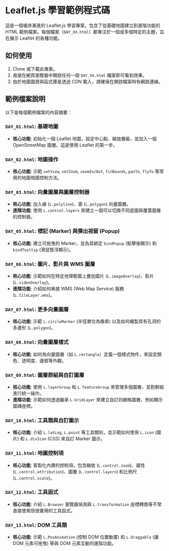 # Leaflet.js 學習範例程式碼

這是一個循序漸進的 Leaflet.js 學習專案，包含了從基礎地圖建立到進階功能的 HTML 範例檔案。每個檔案（`DAY_XX.html`）都專注於一個或多個特定的主題，旨在展示 Leaflet 的各種功能。

## 如何使用

1.  Clone 或下載此專案。
2.  直接在網頁瀏覽器中開啟任何一個 `DAY_XX.html` 檔案即可看到效果。
3.  由於地圖圖資與函式庫是透過 CDN 載入，請確保在開啟檔案時有網路連線。

## 範例檔案說明

以下是每個範例檔案的內容摘要：

### `DAY_01.html`: 基礎地圖

-   **核心功能**: 初始化一個 Leaflet 地圖，設定中心點、縮放層級，並加入一個 OpenStreetMap 圖層。這是使用 Leaflet 的第一步。

### `DAY_02.html`: 地圖操作

-   **核心功能**: 示範 `setView`, `setZoom`, `zoomIn/Out`, `fitBounds`, `panTo`, `flyTo` 等常用的地圖視圖控制方法。

### `DAY_03.html`: 向量圖層與圖層控制器

-   **核心功能**: 加入線 (`L.polyline`)、面 (`L.polygon`) 向量圖層。
-   **進階功能**: 使用 `L.control.layers` 來建立一個可以切換不同底圖與覆蓋圖層的控制器。

### `DAY_05.html`: 標記 (Marker) 與彈出視窗 (Popup)

-   **核心功能**: 建立可拖曳的 Marker，並為其綁定 `bindPopup` (點擊後顯示) 和 `bindTooltip` (滑鼠懸浮顯示)。

### `DAY_06.html`: 圖片、影片與 WMS 圖層

-   **核心功能**: 示範如何在特定地理範圍上疊加圖片 (`L.imageOverlay`)、影片 (`L.videoOverlay`)。
-   **進階功能**: 介紹如何串接 WMS (Web Map Service) 服務 (`L.tileLayer.wms`)。

### `DAY_07.html`: 更多向量圖層

-   **核心功能**: 示範 `L.circleMarker` (半徑單位為像素) 以及如何繪製具有孔洞的多邊形 (`L.polygon`)。

### `DAY_08.html`: 向量圖層樣式

-   **核心功能**: 如何為向量圖層（如 `L.rectangle`）定義一個樣式物件，來設定顏色、透明度、邊框等外觀。

### `DAY_09.html`: 圖層群組與自訂圖層

-   **核心功能**: 使用 `L.layerGroup` 和 `L.featureGroup` 來管理多個圖層，並對群組進行統一操作。
-   **進階功能**: 示範如何透過繼承 `L.GridLayer` 來建立自訂的網格圖層，例如顯示圖磚座標。

### `DAY_10.html`: 工具類與自訂圖示

-   **核心功能**: 介紹 `L.latLng`, `L.point` 等工具類別，並示範如何使用 `L.icon` (圖片) 和 `L.divIcon` (CSS) 來自訂 Marker 圖示。

### `DAY_11.html`: 地圖控制項

-   **核心功能**: 客製化內建的控制項，包含縮放 (`L.control.zoom`)、屬性 (`L.control.attribution`)、圖層 (`L.control.layers`) 和比例尺 (`L.control.scale`)。

### `DAY_12.html`: 工具函式

-   **核心功能**: 介紹 `L.Browser` 瀏覽器偵測與 `L.transformation` 座標轉換等不常直接使用但很實用的工具函式。

### `DAY_13.html`: DOM 工具類

-   **核心功能**: 示範 `L.PosAnimation` (控制 DOM 位置動畫) 和 `L.Draggable` (讓 DOM 元素可拖曳) 等與 DOM 元素互動的進階功能。